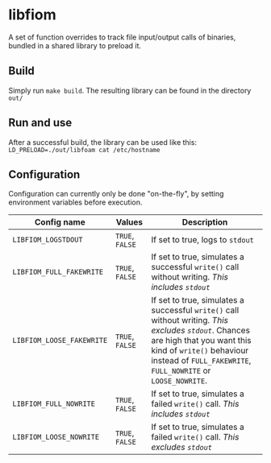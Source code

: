 # libfiom

A set of function overrides to track file input/output calls of binaries, bundled in a shared library to preload it.

## Build

Simply run `make build`. The resulting library can be found in the directory `out/`

## Run and use

After a successful build, the library can be used like this:
`LD_PRELOAD=./out/libfoam cat /etc/hostname`

## Configuration

Configuration can currently only be done "on-the-fly", by setting environment variables before execution.

| Config name | Values | Description |
| --- | --- | --- |
| `LIBFIOM_LOGSTDOUT` | `TRUE`, `FALSE` | If set to true, logs to `stdout` |
| `LIBFIOM_FULL_FAKEWRITE` | `TRUE`, `FALSE` | If set to true, simulates a successful `write()` call without writing. *This includes `stdout`* |
| `LIBFIOM_LOOSE_FAKEWRITE` | `TRUE`, `FALSE` | If set to true, simulates a successful `write()` call without writing. *This excludes `stdout`*. Chances are high that you want this kind of `write()` behaviour instead of `FULL_FAKEWRITE`, `FULL_NOWRITE` or `LOOSE_NOWRITE`. |
| `LIBFIOM_FULL_NOWRITE` | `TRUE`, `FALSE` | If set to true, simulates a failed `write()` call. *This includes `stdout`* |
| `LIBFIOM_LOOSE_NOWRITE` | `TRUE`, `FALSE` | If set to true, simulates a failed `write()` call. *This excludes `stdout`* |

